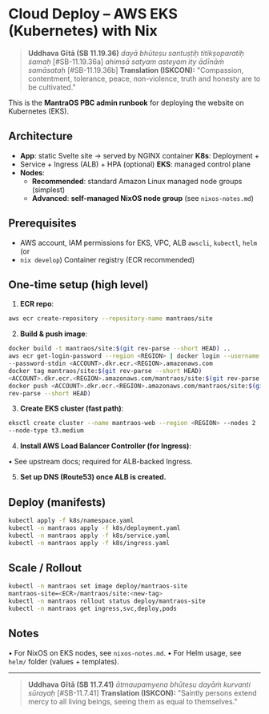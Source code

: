 # Cloud Deploy – AWS EKS (Kubernetes) with Nix

> **Uddhava Gītā (SB 11.19.36)** *dayā bhūteṣu santuṣṭiḥ titikṣoparatiḥ śamaḥ*
> [#SB-11.19.36a] *ahimsā satyam asteyam ity ādīnāṁ samāsataḥ* [#SB-11.19.36b]
> **Translation (ISKCON):** "Compassion, contentment, tolerance, peace,
non-violence, truth and honesty are to be cultivated."

This is the **MantraOS PBC admin runbook** for deploying the website on
Kubernetes (EKS).

## Architecture

- **App**: static Svelte site → served by NGINX container **K8s**: Deployment +
- Service + Ingress (ALB) + HPA (optional) **EKS**: managed control plane
- **Nodes**:
  - **Recommended**: standard Amazon Linux managed node groups (simplest)
  - **Advanced**: **self-managed NixOS node group** (see `nixos-notes.md`)

## Prerequisites

- AWS account, IAM permissions for EKS, VPC, ALB `awscli`, `kubectl`, `helm` (or
- `nix develop`) Container registry (ECR recommended)

## One-time setup (high level)

1) **ECR repo**:
```bash
aws ecr create-repository --repository-name mantraos/site
```

2. **Build & push image**:

```bash
docker build -t mantraos/site:$(git rev-parse --short HEAD) ..
aws ecr get-login-password --region <REGION> | docker login --username AWS
--password-stdin <ACCOUNT>.dkr.ecr.<REGION>.amazonaws.com
docker tag mantraos/site:$(git rev-parse --short HEAD)
<ACCOUNT>.dkr.ecr.<REGION>.amazonaws.com/mantraos/site:$(git rev-parse --short HEAD)
docker push <ACCOUNT>.dkr.ecr.<REGION>.amazonaws.com/mantraos/site:$(git
rev-parse --short HEAD)
```

3. **Create EKS cluster (fast path)**:

```bash
eksctl create cluster --name mantraos-web --region <REGION> --nodes 2
--node-type t3.medium
```

4. **Install AWS Load Balancer Controller (for Ingress)**:

• See upstream docs; required for ALB-backed Ingress.

5. **Set up DNS (Route53) once ALB is created.**

## Deploy (manifests)

```bash
kubectl apply -f k8s/namespace.yaml
kubectl -n mantraos apply -f k8s/deployment.yaml
kubectl -n mantraos apply -f k8s/service.yaml
kubectl -n mantraos apply -f k8s/ingress.yaml
```

## Scale / Rollout

```bash
kubectl -n mantraos set image deploy/mantraos-site
mantraos-site=<ECR>/mantraos/site:<new-tag>
kubectl -n mantraos rollout status deploy/mantraos-site
kubectl -n mantraos get ingress,svc,deploy,pods
```

## Notes
• For NixOS on EKS nodes, see `nixos-notes.md`. • For Helm usage, see `helm/`
folder (values + templates).

---

> **Uddhava Gītā (SB 11.7.41)** *ātmaupamyena bhūteṣu dayāṁ kurvanti sūrayaḥ*
> [#SB-11.7.41] **Translation (ISKCON):** "Saintly persons extend mercy to all
> living beings,
seeing them as equal to themselves."
